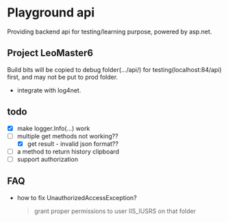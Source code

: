 # Playground api

Providing backend api for testing/learning purpose, powered by asp.net.

## Project LeoMaster6

Build bits will be copied to debug folder(.../api/) for testing(localhost:84/api) first, and may not be put to prod folder.

* integrate with log4net.

## todo

* [x] make logger.Info(...) work
* [ ] multiple get methods not working??
    * [x] get result - invalid json format??
* [ ] a method to return history clipboard
* [ ] support authorization

## FAQ

* how to fix UnauthorizedAccessException?
  > grant proper permissions to user IIS_IUSRS on that folder
